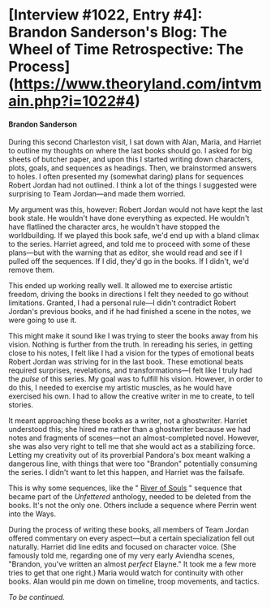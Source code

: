 # [Interview #1022, Entry #4]: Brandon Sanderson's Blog: The Wheel of Time Retrospective: The Process](https://www.theoryland.com/intvmain.php?i=1022#4)

#### Brandon Sanderson

During this second Charleston visit, I sat down with Alan, Maria, and Harriet to outline my thoughts on where the last books should go. I asked for big sheets of butcher paper, and upon this I started writing down characters, plots, goals, and sequences as headings. Then, we brainstormed answers to holes. I often presented my (somewhat daring) plans for sequences Robert Jordan had not outlined. I think a lot of the things I suggested were surprising to Team Jordan—and made them worried.

My argument was this, however: Robert Jordan would not have kept the last book stale. He wouldn't have done everything as expected. He wouldn't have flatlined the character arcs, he wouldn't have stopped the worldbuilding. If we played this book safe, we'd end up with a bland climax to the series. Harriet agreed, and told me to proceed with some of these plans—but with the warning that as editor, she would read and see if I pulled off the sequences. If I did, they'd go in the books. If I didn't, we'd remove them.

This ended up working really well. It allowed me to exercise artistic freedom, driving the books in directions I felt they needed to go without limitations. Granted, I had a personal rule—I didn't contradict Robert Jordan's previous books, and if he had finished a scene in the notes, we were going to use it.

This might make it sound like I was trying to steer the books away from his vision. Nothing is further from the truth. In rereading his series, in getting close to his notes, I felt like I had a vision for the types of emotional beats Robert Jordan was striving for in the last book. These emotional beats required surprises, revelations, and transformations—I felt like I truly had the
*pulse*
of this series. My goal was to fulfill his vision. However, in order to do this, I needed to exercise my artistic muscles, as he would have exercised his own. I had to allow the creative writer in me to create, to tell stories.

It meant approaching these books as a writer, not a ghostwriter. Harriet understood this; she hired me rather than a ghostwriter because we had notes and fragments of scenes—not an almost-completed novel. However, she was also very right to tell me that she would act as a stabilizing force. Letting my creativity out of its proverbial Pandora's box meant walking a dangerous line, with things that were too "Brandon" potentially consuming the series. I didn't want to let this happen, and Harriet was the failsafe.

This is why some sequences, like the "
[River of Souls](http://brandonsanderson.com/river-of-souls/)
" sequence that became part of the
*Unfettered*
anthology, needed to be deleted from the books. It's not the only one. Others include a sequence where Perrin went into the Ways.

During the process of writing these books, all members of Team Jordan offered commentary on every aspect—but a certain specialization fell out naturally. Harriet did line edits and focused on character voice. (She famously told me, regarding one of my very early Aviendha scenes, "Brandon, you've written an almost
*perfect*
Elayne." It took me a few more tries to get that one right.) Maria would watch for continuity with other books. Alan would pin me down on timeline, troop movements, and tactics.

*To be continued.*

